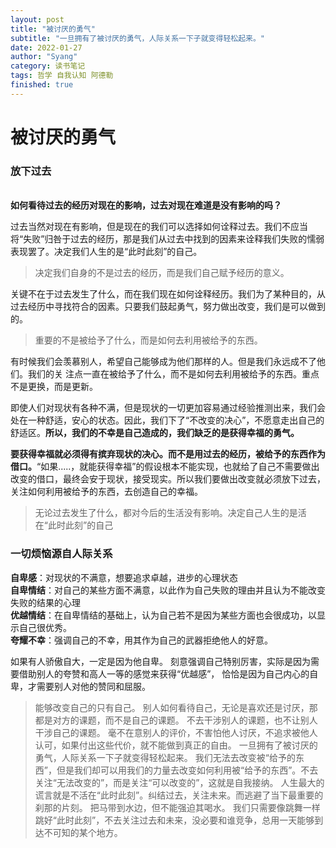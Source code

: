```yaml
---
layout: post
title: "被讨厌的勇气"
subtitle: "一旦拥有了被讨厌的勇气，人际关系一下子就变得轻松起来。"
date: 2022-01-27
author: "Syang"
category: 读书笔记
tags: 哲学 自我认知 阿德勒
finished: true
---
```

# 被讨厌的勇气
###  放下过去

<br>**如何看待过去的经历对现在的影响，过去对现在难道是没有影响的吗？**
<br>

过去当然对现在有影响，但是现在的我们可以选择如何诠释过去。我们不应当将“失败”归咎于过去的经历，那是我们从过去中找到的因素来诠释我们失败的懦弱表现罢了。决定我们人生的是“此时此刻”的自己。

> 决定我们自身的不是过去的经历，而是我们自己赋予经历的意义。

关键不在于过去发生了什么，而在我们现在如何诠释经历。我们为了某种目的，从过去经历中寻找符合的因素。只要我们鼓起勇气，努力做出改变，我们是可以做到的。

> 重要的不是被给予了什么，而是如何去利用被给予的东西。

有时候我们会羡慕别人，希望自己能够成为他们那样的人。但是我们永远成不了他们。我们的关
注点一直在被给予了什么，而不是如何去利用被给予的东西。重点不是更换，而是更新。

即使人们对现状有各种不满，但是现状的一切更加容易通过经验推测出来，我们会处在一种舒适，安心的状态。因此，我们下了“不改变的决心”，不愿意走出自己的舒适区。**所以，我们的不幸是自己造成的，我们缺乏的是获得幸福的勇气。**

**要获得幸福就必须得有摈弃现状的决心。而不是用过去的经历，被给予的东西作为借口。**“如果.....，就能获得幸福”的假设根本不能实现，也就给了自己不需要做出改变的借口，最终会安于现状，接受现实。所以我们要做出改变就必须放下过去，关注如何利用被给予的东西，去创造自己的幸福。

> 无论过去发生了什么，都对今后的生活没有影响。决定自己人生的是活在“此时此刻”的自己


### 一切烦恼源自人际关系

**自卑感**：对现状的不满意，想要追求卓越，进步的心理状态
<br>
**自卑情结**：对自己的某些方面不满意，以此作为自己失败的理由并且认为不能改变失败的结果的心理
<br>
**优越情结**：在自卑情结的基础上，认为自己若不是因为某些方面也会很成功，以显示自己很优秀。
<br>
**夸耀不幸**：强调自己的不幸，用其作为自己的武器拒绝他人的好意。

如果有人骄傲自大，一定是因为他自卑。
刻意强调自己特别厉害，实际是因为需要借助别人的夸赞和高人一等的感觉来获得“优越感”，
恰恰是因为自己内心的自卑，才需要别人对他的赞同和屈服。


> 能够改变自己的只有自己。
> 别人如何看待自己，无论是喜欢还是讨厌，那都是对方的课题，而不是自己的课题。
> 不去干涉别人的课题，也不让别人干涉自己的课题。
> 毫不在意别人的评价，不害怕他人讨厌，不追求被他人认可，如果付出这些代价，就不能做到真正的自由。
> 一旦拥有了被讨厌的勇气，人际关系一下子就变得轻松起来。
> 我们无法去改变被“给予的东西”，但是我们却可以用我们的力量去改变如何利用被“给予的东西”。不去关注“无法改变的”，而是关注“可以改变的”，这就是自我接纳。
> 人生最大的谎言就是不活在“此时此刻”。纠结过去，关注未来。而逃避了当下最重要的刹那的片刻。
> 把马带到水边，但不能强迫其喝水。
> 我们只需要像跳舞一样跳好“此时此刻”，不去关注过去和未来，没必要和谁竞争，总用一天能够到达不可知的某个地方。

